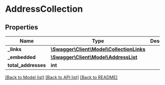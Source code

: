 # AddressCollection

## Properties
Name | Type | Description | Notes
------------ | ------------- | ------------- | -------------
**_links** | [**\Swagger\Client\Model\CollectionLinks**](CollectionLinks.md) |  | [optional] 
**_embedded** | [**\Swagger\Client\Model\AddressList**](AddressList.md) |  | [optional] 
**total_addresses** | **int** |  | [optional] 

[[Back to Model list]](../README.md#documentation-for-models) [[Back to API list]](../README.md#documentation-for-api-endpoints) [[Back to README]](../README.md)


